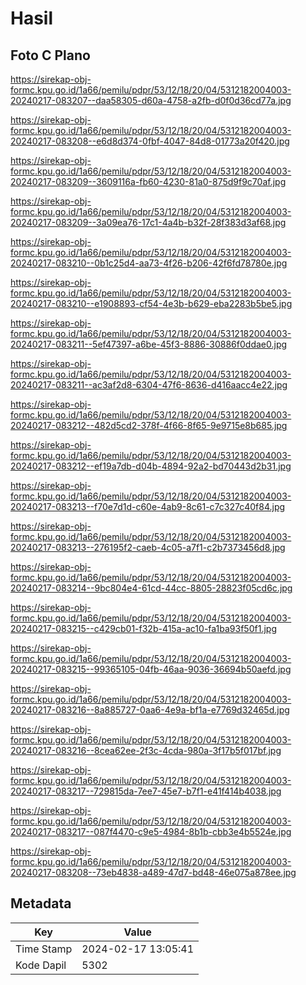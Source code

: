 # Hasil

## Foto C Plano

https://sirekap-obj-formc.kpu.go.id/1a66/pemilu/pdpr/53/12/18/20/04/5312182004003-20240217-083207--daa58305-d60a-4758-a2fb-d0f0d36cd77a.jpg

https://sirekap-obj-formc.kpu.go.id/1a66/pemilu/pdpr/53/12/18/20/04/5312182004003-20240217-083208--e6d8d374-0fbf-4047-84d8-01773a20f420.jpg

https://sirekap-obj-formc.kpu.go.id/1a66/pemilu/pdpr/53/12/18/20/04/5312182004003-20240217-083209--3609116a-fb60-4230-81a0-875d9f9c70af.jpg

https://sirekap-obj-formc.kpu.go.id/1a66/pemilu/pdpr/53/12/18/20/04/5312182004003-20240217-083209--3a09ea76-17c1-4a4b-b32f-28f383d3af68.jpg

https://sirekap-obj-formc.kpu.go.id/1a66/pemilu/pdpr/53/12/18/20/04/5312182004003-20240217-083210--0b1c25d4-aa73-4f26-b206-42f6fd78780e.jpg

https://sirekap-obj-formc.kpu.go.id/1a66/pemilu/pdpr/53/12/18/20/04/5312182004003-20240217-083210--e1908893-cf54-4e3b-b629-eba2283b5be5.jpg

https://sirekap-obj-formc.kpu.go.id/1a66/pemilu/pdpr/53/12/18/20/04/5312182004003-20240217-083211--5ef47397-a6be-45f3-8886-30886f0ddae0.jpg

https://sirekap-obj-formc.kpu.go.id/1a66/pemilu/pdpr/53/12/18/20/04/5312182004003-20240217-083211--ac3af2d8-6304-47f6-8636-d416aacc4e22.jpg

https://sirekap-obj-formc.kpu.go.id/1a66/pemilu/pdpr/53/12/18/20/04/5312182004003-20240217-083212--482d5cd2-378f-4f66-8f65-9e9715e8b685.jpg

https://sirekap-obj-formc.kpu.go.id/1a66/pemilu/pdpr/53/12/18/20/04/5312182004003-20240217-083212--ef19a7db-d04b-4894-92a2-bd70443d2b31.jpg

https://sirekap-obj-formc.kpu.go.id/1a66/pemilu/pdpr/53/12/18/20/04/5312182004003-20240217-083213--f70e7d1d-c60e-4ab9-8c61-c7c327c40f84.jpg

https://sirekap-obj-formc.kpu.go.id/1a66/pemilu/pdpr/53/12/18/20/04/5312182004003-20240217-083213--276195f2-caeb-4c05-a7f1-c2b7373456d8.jpg

https://sirekap-obj-formc.kpu.go.id/1a66/pemilu/pdpr/53/12/18/20/04/5312182004003-20240217-083214--9bc804e4-61cd-44cc-8805-28823f05cd6c.jpg

https://sirekap-obj-formc.kpu.go.id/1a66/pemilu/pdpr/53/12/18/20/04/5312182004003-20240217-083215--c429cb01-f32b-415a-ac10-fa1ba93f50f1.jpg

https://sirekap-obj-formc.kpu.go.id/1a66/pemilu/pdpr/53/12/18/20/04/5312182004003-20240217-083215--99365105-04fb-46aa-9036-36694b50aefd.jpg

https://sirekap-obj-formc.kpu.go.id/1a66/pemilu/pdpr/53/12/18/20/04/5312182004003-20240217-083216--8a885727-0aa6-4e9a-bf1a-e7769d32465d.jpg

https://sirekap-obj-formc.kpu.go.id/1a66/pemilu/pdpr/53/12/18/20/04/5312182004003-20240217-083216--8cea62ee-2f3c-4cda-980a-3f17b5f017bf.jpg

https://sirekap-obj-formc.kpu.go.id/1a66/pemilu/pdpr/53/12/18/20/04/5312182004003-20240217-083217--729815da-7ee7-45e7-b7f1-e41f414b4038.jpg

https://sirekap-obj-formc.kpu.go.id/1a66/pemilu/pdpr/53/12/18/20/04/5312182004003-20240217-083217--087f4470-c9e5-4984-8b1b-cbb3e4b5524e.jpg

https://sirekap-obj-formc.kpu.go.id/1a66/pemilu/pdpr/53/12/18/20/04/5312182004003-20240217-083208--73eb4838-a489-47d7-bd48-46e075a878ee.jpg


## Metadata

| Key        | Value               |
| ---------- | ------------------- |
| Time Stamp | 2024-02-17 13:05:41 |
| Kode Dapil | 5302                |



